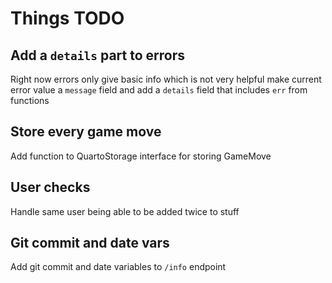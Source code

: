 # Things TODO

## Add a `details` part to errors
Right now errors only give basic info which is not very helpful
make current error value a `message` field and add a `details` field that includes `err` from functions

## Store every game move
Add function to QuartoStorage interface for storing GameMove

## User checks
Handle same user being able to be added twice to stuff

## Git commit and date vars
Add git commit and date variables to `/info` endpoint
